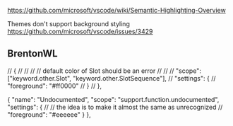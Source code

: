 
https://github.com/microsoft/vscode/wiki/Semantic-Highlighting-Overview


Themes don't support background styling
https://github.com/microsoft/vscode/issues/3429

## BrentonWL

// {
// 	//
// 	// default color of Slot should be an error
// 	//
// 	"scope": ["keyword.other.Slot", "keyword.other.SlotSequence"],
// 	"settings": {
// 		"foreground": "#ff0000"
// 	}
// },


{
    "name": "Undocumented",
    "scope": "support.function.undocumented",
    "settings": {
        //
        // the idea is to make it almost the same as unrecognized
        //
        "foreground": "#eeeeee"
    }
},
